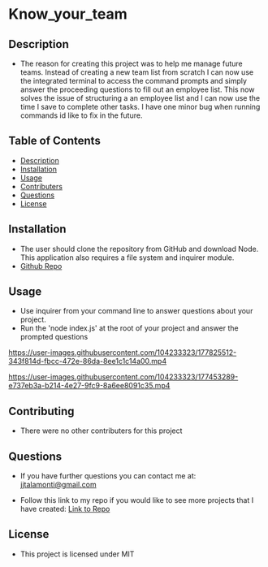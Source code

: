 # Know_your_team

## Description

- The reason for creating this project was to help me manage future teams. Instead of creating a new team list from scratch I can now use the integrated terminal to access the command prompts and simply answer the proceeding questions to fill out an employee list. This now solves the issue of structuring a an employee list and I can now use the time I save to complete other tasks. I have one minor bug when running commands id like to fix in the future. 

## Table of Contents

- [Description](#description)
- [Installation](#installation)
- [Usage](#usage)
- [Contributers](#contributers)
- [Questions](#questions)
- [License](#license)

## Installation

- The user should clone the repository from GitHub and download Node. This application also requires a file system and inquirer module.
- [Github Repo](https://github.com/jjtalamonti/Magical_Readme_Gen)

## Usage

- Use inquirer from your command line to answer questions about your project.
- Run the 'node index.js' at the root of your project and answer the prompted questions




https://user-images.githubusercontent.com/104233323/177825512-343f814d-fbcc-472e-86da-8ee1c1c14a00.mp4




https://user-images.githubusercontent.com/104233323/177453289-e737eb3a-b214-4e27-9fc9-8a6ee8091c35.mp4



## Contributing

- There were no other contributers for this project

## Questions

- If you have further questions you can contact me at: jjtalamonti@gmail.com

- Follow this link to my repo if you would like to see more projects that I have created: [Link to Repo](https://github.com/jjtalamonti/Know_your_team)

## License

- This project is licensed under MIT
